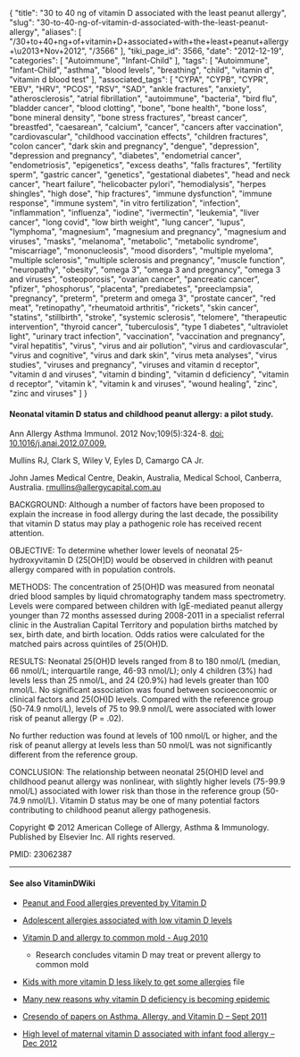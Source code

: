 {
    "title": "30 to 40 ng of vitamin D associated with the least peanut allergy",
    "slug": "30-to-40-ng-of-vitamin-d-associated-with-the-least-peanut-allergy",
    "aliases": [
        "/30+to+40+ng+of+vitamin+D+associated+with+the+least+peanut+allergy+\u2013+Nov+2012",
        "/3566"
    ],
    "tiki_page_id": 3566,
    "date": "2012-12-19",
    "categories": [
        "Autoimmune",
        "Infant-Child"
    ],
    "tags": [
        "Autoimmune",
        "Infant-Child",
        "asthma",
        "blood levels",
        "breathing",
        "child",
        "vitamin d",
        "vitamin d blood test"
    ],
    "associated_tags": [
        "CYPA",
        "CYPB",
        "CYPR",
        "EBV",
        "HRV",
        "PCOS",
        "RSV",
        "SAD",
        "ankle fractures",
        "anxiety",
        "atherosclerosis",
        "atrial fibrillation",
        "autoimmune",
        "bacteria",
        "bird flu",
        "bladder cancer",
        "blood clotting",
        "bone",
        "bone health",
        "bone loss",
        "bone mineral density",
        "bone stress fractures",
        "breast cancer",
        "breastfed",
        "caesarean",
        "calcium",
        "cancer",
        "cancers after vaccination",
        "cardiovascular",
        "childhood vaccination effects",
        "children fractures",
        "colon cancer",
        "dark skin and pregnancy",
        "dengue",
        "depression",
        "depression and pregnancy",
        "diabetes",
        "endometrial cancer",
        "endometriosis",
        "epigenetics",
        "excess deaths",
        "falls fractures",
        "fertility sperm",
        "gastric cancer",
        "genetics",
        "gestational diabetes",
        "head and neck cancer",
        "heart failure",
        "helicobacter pylori",
        "hemodialysis",
        "herpes shingles",
        "high dose",
        "hip fractures",
        "immune dysfunction",
        "immune response",
        "immune system",
        "in vitro fertilization",
        "infection",
        "inflammation",
        "influenza",
        "iodine",
        "ivermectin",
        "leukemia",
        "liver cancer",
        "long covid",
        "low birth weight",
        "lung cancer",
        "lupus",
        "lymphoma",
        "magnesium",
        "magnesium and pregnancy",
        "magnesium and viruses",
        "masks",
        "melanoma",
        "metabolic",
        "metabolic syndrome",
        "miscarriage",
        "mononucleosis",
        "mood disorders",
        "multiple myeloma",
        "multiple sclerosis",
        "multiple sclerosis and pregnancy",
        "muscle function",
        "neuropathy",
        "obesity",
        "omega 3",
        "omega 3 and pregnancy",
        "omega 3 and viruses",
        "osteoporosis",
        "ovarian cancer",
        "pancreatic cancer",
        "pfizer",
        "phosphorus",
        "placenta",
        "prediabetes",
        "preeclampsia",
        "pregnancy",
        "preterm",
        "preterm and omega 3",
        "prostate cancer",
        "red meat",
        "retinopathy",
        "rheumatoid arthritis",
        "rickets",
        "skin cancer",
        "statins",
        "stillbirth",
        "stroke",
        "systemic sclerosis",
        "telomere",
        "therapeutic intervention",
        "thyroid cancer",
        "tuberculosis",
        "type 1 diabetes",
        "ultraviolet light",
        "urinary tract infection",
        "vaccination",
        "vaccination and pregnancy",
        "viral hepatitis",
        "virus",
        "virus and air pollution",
        "virus and cardiovascular",
        "virus and cognitive",
        "virus and dark skin",
        "virus meta analyses",
        "virus studies",
        "viruses and pregnancy",
        "viruses and vitamin d receptor",
        "vitamin d and viruses",
        "vitamin d binding",
        "vitamin d deficiency",
        "vitamin d receptor",
        "vitamin k",
        "vitamin k and viruses",
        "wound healing",
        "zinc",
        "zinc and viruses"
    ]
}


#### Neonatal vitamin D status and childhood peanut allergy: a pilot study.

Ann Allergy Asthma Immunol. 2012 Nov;109(5):324-8. [doi: 10.1016/j.anai.2012.07.009.](https://doi.org/10.1016/j.anai.2012.07.009.)

Mullins RJ, Clark S, Wiley V, Eyles D, Camargo CA Jr.

John James Medical Centre, Deakin, Australia, Medical School, Canberra, Australia. rmullins@allergycapital.com.au

BACKGROUND: Although a number of factors have been proposed to explain the increase in food allergy during the last decade, the possibility that vitamin D status may play a pathogenic role has received recent attention.

OBJECTIVE: To determine whether lower levels of neonatal 25-hydroxyvitamin D (25<span>[OH]</span>D) would be observed in children with peanut allergy compared with in population controls.

METHODS: The concentration of 25(OH)D was measured from neonatal dried blood samples by liquid chromatography tandem mass spectrometry. Levels were compared between children with IgE-mediated peanut allergy younger than 72 months assessed during 2008-2011 in a specialist referral clinic in the Australian Capital Territory and population births matched by sex, birth date, and birth location. Odds ratios were calculated for the matched pairs across quintiles of 25(OH)D.

RESULTS: Neonatal 25(OH)D levels ranged from 8 to 180 nmol/L (median, 66 nmol/L; interquartile range, 46-93 nmol/L); only 4 children (3%) had levels less than 25 nmol/L, and 24 (20.9%) had levels greater than 100 nmol/L. No significant association was found between socioeconomic or clinical factors and 25(OH)D levels. Compared with the reference group (50-74.9 nmol/L), levels of 75 to 99.9 nmol/L were associated with lower risk of peanut allergy (P = .02). 

No further reduction was found at levels of 100 nmol/L or higher, and the risk of peanut allergy at levels less than 50 nmol/L was not significantly different from the reference group.

CONCLUSION: The relationship between neonatal 25(OH)D level and childhood peanut allergy was nonlinear, with slightly higher levels (75-99.9 nmol/L) associated with lower risk than those in the reference group (50-74.9 nmol/L). Vitamin D status may be one of many potential factors contributing to childhood peanut allergy pathogenesis.

Copyright © 2012 American College of Allergy, Asthma & Immunology. Published by Elsevier Inc. All rights reserved.

PMID: 23062387

---

#### See also VitaminDWiki

* [Peanut and Food allergies prevented by Vitamin D](/tags/peanut-and-food-allergies-prevented-by-vitamin-d.html)

* [Adolescent allergies associated with low vitamin D levels](/tags/adolescent-allergies-associated-with-low-vitamin-d-levels.html)

* [Vitamin D and allergy to common mold - Aug 2010](/tags/vitamin-d-and-allergy-to-common-mold-aug-2010.html)

   * Research concludes vitamin D may treat or prevent allergy to common mold

* [Kids with more vitamin D less likely to get some allergies](https://www.VitaminDWiki.com/tiki-download_file.php?fileId=995) file

* [Many new reasons why vitamin D deficiency is becoming epidemic](/tags/many-new-reasons-why-vitamin-d-deficiency-is-becoming-epidemic.html)

* [Cresendo of papers on Asthma, Allergy, and Vitamin D – Sept 2011](/tags/cresendo-of-papers-on-asthma-allergy-and-vitamin-d-sept-2011.html)

* [High level of maternal vitamin D associated with infant food allergy – Dec 2012](/tags/high-level-of-maternal-vitamin-d-associated-with-infant-food-allergy-dec-2012.html)